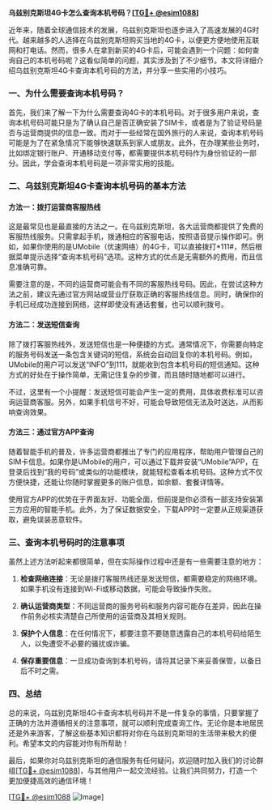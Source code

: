 **乌兹别克斯坦4G卡怎么查询本机号码？[[TG💪+ @esim1088](https://t.me/s/esim1088)]**

近年来，随着全球通信技术的发展，乌兹别克斯坦也逐步进入了高速发展的4G时代。越来越多的人选择在乌兹别克斯坦购买当地的4G卡，以便更方便地使用互联网和打电话。然而，很多人在拿到新买的4G卡后，可能会遇到一个问题：如何查询自己的本机号码呢？这看似简单的问题，其实涉及到了不少细节。本文将详细介绍乌兹别克斯坦4G卡查询本机号码的方法，并分享一些实用的小技巧。

### 一、为什么需要查询本机号码？

首先，我们来了解一下为什么需要查询4G卡的本机号码。对于很多用户来说，查询本机号码可能只是为了确认自己是否正确安装了SIM卡，或者是为了验证号码是否与运营商提供的信息一致。而对于一些经常在国外旅行的人来说，查询本机号码可能是为了在紧急情况下能够快速联系到家人或朋友。此外，在办理某些业务时，比如绑定银行账户、开通移动支付等，都需要提供本机号码作为身份验证的一部分。因此，学会查询本机号码是一项非常实用的技能。

### 二、乌兹别克斯坦4G卡查询本机号码的基本方法

#### 方法一：拨打运营商客服热线

这是最常见也是最直接的方法之一。在乌兹别克斯坦，各大运营商都提供了免费的客服热线服务。只需拿起手机，拨通相应的客服电话，按照语音提示操作即可。例如，如果你使用的是UMobile（优速网络）的4G卡，可以直接拨打*111#，然后根据菜单提示选择“查询本机号码”选项。这种方式的优点是无需额外的费用，而且信息准确可靠。

需要注意的是，不同的运营商可能会有不同的客服热线号码。因此，在尝试这种方法之前，建议先通过官方网站或营业厅获取正确的客服热线信息。同时，确保你的手机已经成功连接到网络，这样即使没有通话套餐，也可以顺利拨号。

#### 方法二：发送短信查询

除了拨打客服热线外，发送短信也是一种便捷的方式。通常情况下，你需要向特定的服务号码发送一条包含关键词的短信，系统会自动回复你的本机号码。例如，UMobile的用户可以发送“INFO”到111，就能收到包含本机号码的短信通知。这种方式的好处在于操作简单，无需记住复杂的步骤，而且随时随地都可以进行。

不过，这里有一个小提醒：发送短信可能会产生一定的费用，具体收费标准可以咨询运营商客服。另外，如果手机信号不好，可能会导致短信无法及时送达，从而影响查询效果。

#### 方法三：通过官方APP查询

随着智能手机的普及，许多运营商都推出了专门的应用程序，帮助用户管理自己的SIM卡信息。如果你是UMobile的用户，可以通过下载并安装“UMobile”APP，在登录后找到“我的号码”或类似的功能模块，就能轻松查看本机号码。这种方式不仅方便快捷，还能让你随时掌握更多的账户信息，如余额、套餐详情等。

使用官方APP的优势在于界面友好、功能全面，但前提是你必须有一部支持安装第三方应用的智能手机。此外，为了保证数据安全，下载APP时一定要从正规渠道获取，避免误装恶意软件。

### 三、查询本机号码时的注意事项

虽然上述方法听起来都很简单，但在实际操作过程中还是有一些需要注意的地方：

1. **检查网络连接**：无论是拨打客服热线还是发送短信，都需要稳定的网络环境。如果手机没有连接到Wi-Fi或移动数据，可能会导致操作失败。
   
2. **确认运营商类型**：不同运营商的服务号码和服务内容可能存在差异，因此在操作前务必核实清楚自己所使用的运营商及其相关规则。

3. **保护个人信息**：在任何情况下，都要注意不要随意透露自己的本机号码给陌生人，以免遭受不必要的骚扰或诈骗。

4. **保存重要信息**：一旦成功查询到本机号码，请将其记录下来妥善保管，以备日后不时之需。

### 四、总结

总的来说，乌兹别克斯坦4G卡查询本机号码并不是一件复杂的事情，只要掌握了正确的方法并遵循相关的注意事项，就可以顺利完成查询工作。无论你是本地居民还是外来游客，了解这些基本知识都将对你在乌兹别克斯坦的生活带来极大的便利。希望本文的内容能对你有所帮助！

最后，如果你对乌兹别克斯坦的通信服务有任何疑问，欢迎随时加入我们的讨论群组[[TG💪+ @esim1088](https://t.me/s/esim1088)]，与其他用户一起交流经验。让我们共同努力，打造一个更加便捷高效的通信环境！

[[TG💪+ @esim1088](https://t.me/s/esim1088) ![Image](https://i.postimg.cc/4NQfJmqS/Snipaste-2025-05-13-00-14-12.png)]